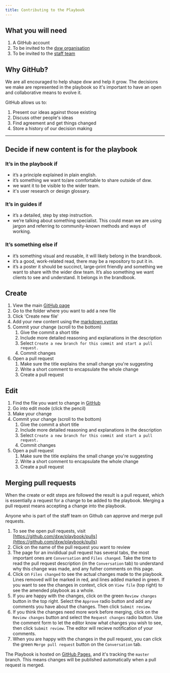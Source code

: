 ```yaml
---
title: Contributing to the Playbook
---
```


## What you will need

1. A GitHub account
1. To be invited to the [dxw organisation](https://github.com/dxw)
1. To be invited to the [staff team](https://github.com/orgs/dxw/teams/staff)

## Why GitHub?

We are all encouraged to help shape dxw and help it grow. The decisions we make
are represented in the playbook so it's important to have an open and
collaborative means to evolve it.

GitHub allows us to:

1. Present our ideas against those existing
1. Discuss other people's ideas
1. Find agreement and get things changed
1. Store a history of our decision making

---

## Decide if new content is for the playbook

### It’s in the playbook if

- it’s a principle explained in plain english.
- it’s something we want to/are comfortable to share outside of dxw.
- we want it to be visible to the wider team.
- it's user research or design glossary.

### It’s in guides if

- it’s a detailed, step by step instruction.
- we’re talking about something specialist. This could mean we are using jargon
  and referring to community-known methods and ways of working.

### It’s something else if

- it’s something visual and reusable, it will likely belong in the brandbook.
- it’s a good, work-related read, there may be a repository to put it in.
- it’s a poster it should be succinct, large-print friendly and something we
  want to share with the wider dxw team. It’s also something we want clients to
  see and understand. It belongs in the brandbook.

## Create

1. View the main [GitHub page](https://github.com/dxw/playbook)
1. Go to the folder where you want to add a new file
1. Click 'Create new file'
1. Add your new content using the
   [markdown syntax](https://guides.github.com/features/mastering-markdown/)
1. Commit your change (scroll to the bottom)
   1. Give the commit a short title
   1. Include more detailed reasoning and explanations in the description
   1. Select `Create a new branch for this commit and start a pull request.`
   1. Commit changes
1. Open a pull request
   1. Make sure the title explains the small change you're suggesting
   1. Write a short comment to encapsulate the whole change
   1. Create a pull request

## Edit

1. Find the file you want to change in [GitHub](https://github.com/dxw/playbook)
1. Go into edit mode (click the pencil)
1. Make your change
1. Commit your change (scroll to the bottom)
   1. Give the commit a short title
   1. Include more detailed reasoning and explanations in the description
   1. Select `Create a new branch for this commit and start a pull request.`
   1. Commit changes
1. Open a pull request
   1. Make sure the title explains the small change you're suggesting
   1. Write a short comment to encapsulate the whole change
   1. Create a pull request

## Merging pull requests

When the create or edit steps are followed the result is a pull request, which
is essentially a request for a change to be added to the playbook. Merging a
pull request means accepting a change into the playbook.

Anyone who is part of the staff team on Github can approve and merge pull
requests.

1. To see the open pull requests, visit
   [https://github.com/dxw/playbook/pulls](https://github.com/dxw/playbook/pulls)
1. Click on the name of the pull request you want to review
1. The page for an invididual pull request has several tabs, the most important
   ones are `Conversation` and `Files changed`. Take the time to read the pull
   request description (in the `Conversation` tab) to understand why this change
   was made, and any futher comments on this page.
1. Click on `Files changed` to see the actual changes made to the playbook.
   Lines removed will be marked in red, and lines added marked in green. If you
   want to see the changes in context, click on `View file` (top right) to see
   the amended playbook as a whole.
1. If you are happy with the changes, click on the green `Review changes` button
   in the top right. Select the `Approve` radio button and add any comments you
   have about the changes. Then click `Submit review`.
1. If you think the changes need more work before merging, click on the
   `Review changes` button and select the `Request changes` radio button. Use
   the comment form to let the editor know what changes you wish to see, then
   click `Submit review`. The editor will recieve notification of your comments.
1. When you are happy with the changes in the pull request, you can click the
   green `Merge pull request` button on the `Conversation` tab.

The Playbook is hosted on [GitHub Pages](https://pages.github.com), and it's
tracking the `master` branch. This means changes will be published automatically
when a pull request is merged.
